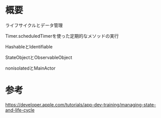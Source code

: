 # 概要

ライフサイクルとデータ管理

Timer.scheduledTimerを使った定期的なメソッドの実行

HashableとIdentifiable

StateObjectとObservableObject

nonisolatedとMainActor

# 参考

https://developer.apple.com/tutorials/app-dev-training/managing-state-and-life-cycle